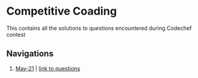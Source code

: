 # Competitive Coading

This contains all the solutions to questions encountered during Codechef contest

## Navigations

1. [May-21](./21-5-May-cook) | [link to questions](https://atcoder.jp/contests/abc203/tasks)

